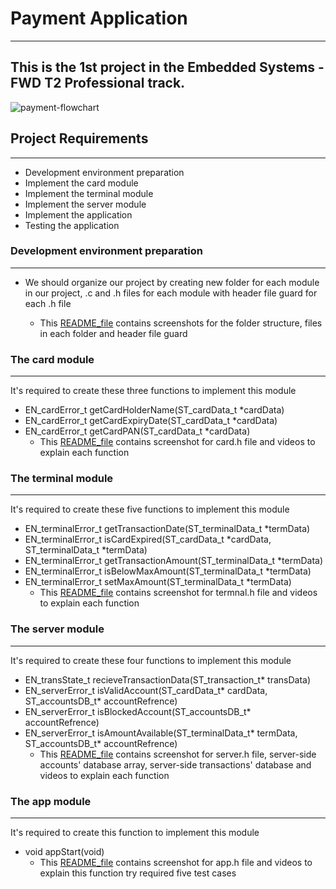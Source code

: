 # Payment Application
---
This is the 1st project in the Embedded Systems - FWD T2 Professional track.
---
![payment-flowchart](https://user-images.githubusercontent.com/87614712/186474556-7efa05a9-1053-4070-8a02-de586c1c6826.jpeg)
## Project Requirements
---
- Development environment preparation
- Implement the card module
- Implement the terminal module
- Implement the server module
- Implement the application
- Testing the application

### Development environment preparation
---
- We should organize our project by creating new folder for each module in our project, .c and .h files for each module with header file guard for each .h file

  - This [README_file](https://github.com/AliTaima/Payment_Application/blob/main/Development_environment_preparation/README.md) contains screenshots for the folder structure, files in each folder and header file guard
### The card module
---
It's required to create these three functions to implement this module 
- EN_cardError_t getCardHolderName(ST_cardData_t *cardData)
- EN_cardError_t getCardExpiryDate(ST_cardData_t *cardData)
- EN_cardError_t getCardPAN(ST_cardData_t *cardData)
  - This [README_file](https://github.com/AliTaima/Payment_Application/blob/main/Payment_Application/card/README.md) contains screenshot for card.h file and videos to explain each function
### The terminal module
---
It's required to create these five functions to implement this module 
- EN_terminalError_t getTransactionDate(ST_terminalData_t *termData)
- EN_terminalError_t isCardExpired(ST_cardData_t *cardData, ST_terminalData_t *termData)
- EN_terminalError_t getTransactionAmount(ST_terminalData_t *termData)
- EN_terminalError_t isBelowMaxAmount(ST_terminalData_t *termData)
- EN_terminalError_t setMaxAmount(ST_terminalData_t *termData)
  - This [README_file](https://github.com/AliTaima/Payment_Application/tree/main/Payment_Application/terminal) contains screenshot for termnal.h file and videos to explain each function
### The server module
---
It's required to create these four functions to implement this module
- EN_transState_t recieveTransactionData(ST_transaction_t* transData)
- EN_serverError_t isValidAccount(ST_cardData_t* cardData, ST_accountsDB_t* accountRefrence)
- EN_serverError_t isBlockedAccount(ST_accountsDB_t* accountRefrence)
- EN_serverError_t isAmountAvailable(ST_terminalData_t* termData, ST_accountsDB_t* accountRefrence)
  - This [README_file](https://github.com/AliTaima/Payment_Application/tree/main/Payment_Application/Server) contains screenshot for server.h file,  server-side accounts' database array, server-side transactions' database and videos to explain each function
### The app module
---
It's required to create this function to implement this module
- void appStart(void)
  - This [README_file](https://github.com/AliTaima/Payment_Application/blob/main/Payment_Application/Application/README.md) contains screenshot for app.h file and videos to explain this function try required five test cases



